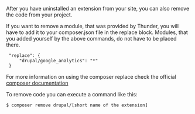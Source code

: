 After you have uninstalled an extension from your site, you can also remove the code from your project.

If you want to remove a module, that was provided by Thunder, you will have to add it to your composer.json file in the
 replace block. Modules, that you added yourself by the above commands, do not have to be placed there.

```
 "replace": {
     "drupal/google_analytics": "*"
 }
```

For more information on using the composer replace check the official [composer documentation](https://getcomposer.org/doc/04-schema.md#replace)

To remove code you can execute a command like this:

```
$ composer remove drupal/[short name of the extension]
```
